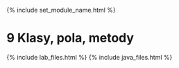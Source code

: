 {% include set_module_name.html %}
# 9 Klasy, pola, metody
{% include lab_files.html %}
{% include java_files.html %}